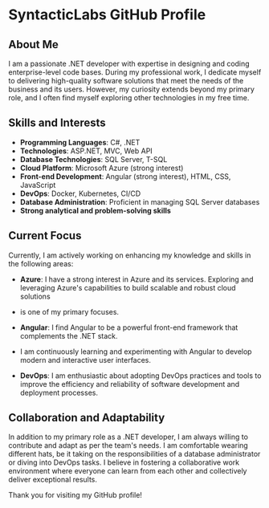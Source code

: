 # SyntacticLabs GitHub Profile

## About Me

  I am a passionate .NET developer with expertise in designing and coding enterprise-level code bases. During my professional work, 
I dedicate myself to delivering high-quality software solutions that meet the needs of the business and its users. However, 
my curiosity extends beyond my primary role, and I often find myself exploring other technologies in my free time.

## Skills and Interests

- **Programming Languages**: C#, .NET
- **Technologies**: ASP.NET, MVC, Web API
- **Database Technologies**: SQL Server, T-SQL
- **Cloud Platform**: Microsoft Azure (strong interest)
- **Front-end Development**: Angular (strong interest), HTML, CSS, JavaScript
- **DevOps**: Docker, Kubernetes, CI/CD
- **Database Administration**: Proficient in managing SQL Server databases
- **Strong analytical and problem-solving skills**

## Current Focus

Currently, I am actively working on enhancing my knowledge and skills in the following areas:

- **Azure**: I have a strong interest in Azure and its services. Exploring and leveraging Azure's capabilities to build scalable and robust cloud solutions 
- is one of my primary focuses.

- **Angular**: I find Angular to be a powerful front-end framework that complements the .NET stack. 
- I am continuously learning and experimenting with Angular to develop modern and interactive user interfaces.

- **DevOps**: I am enthusiastic about adopting DevOps practices and tools to improve the efficiency and reliability of software development and deployment processes. 

## Collaboration and Adaptability

In addition to my primary role as a .NET developer, I am always willing to contribute and adapt as per the team's needs. 
I am comfortable wearing different hats, be it taking on the responsibilities of a database administrator or diving into DevOps tasks. 
I believe in fostering a collaborative work environment where everyone can learn from each other and collectively deliver exceptional results.

Thank you for visiting my GitHub profile!
